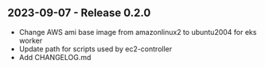 ## 2023-09-07 - Release 0.2.0
- Change AWS ami base image from amazonlinux2 to ubuntu2004 for eks worker
- Update path for scripts used by ec2-controller
- Add CHANGELOG.md
